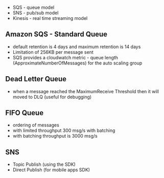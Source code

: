 - SQS - queue model
- SNS - pub/sub model
- Kinesis - real time streaming model

## Amazon SQS - Standard Queue

- default retention is 4 days and maximum retention is 14 days
- Limitation of 256KB per message sent
- SQS provides a cloudwatch metric - queue length (ApproximateNumberOfMessages) for the auto scaling group

## Dead Letter Queue

- when a message reached the MaximumReceive Threshold then it will moved to DLQ (useful for debugging)

## FIFO Queue

- ordering of messages
- with limited throughput 300 msg/s with batching
- with batching throughput is 3000 msg/s

## SNS

- Topic Publish (using the SDK)
- Direct Publish (for mobile apps SDK)
